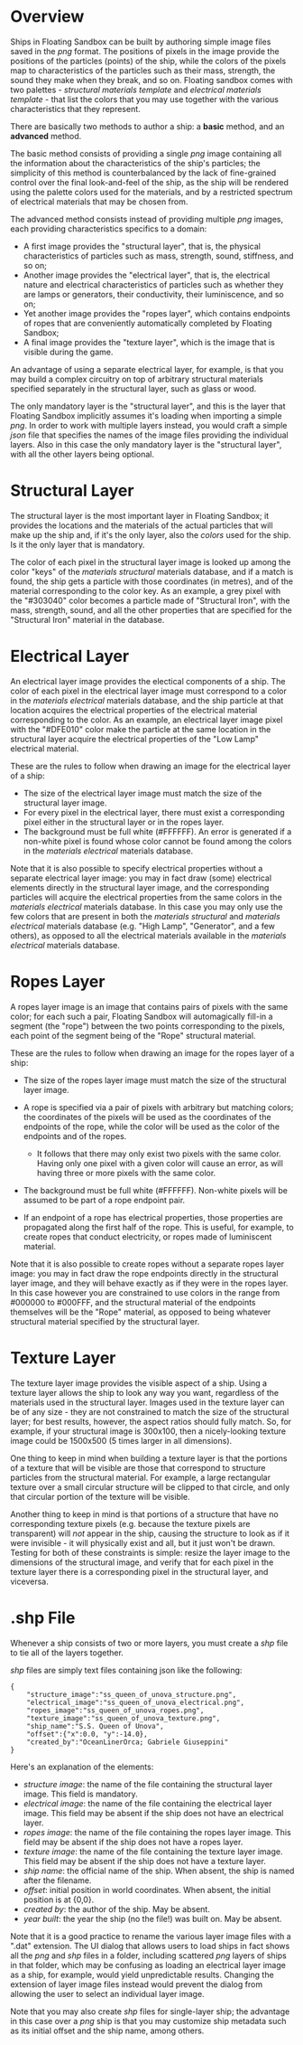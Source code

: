 # Overview
Ships in Floating Sandbox can be built by authoring simple image files saved in the _png_ format. The positions of pixels in the image provide
the positions of the particles (points) of the ship, while the colors of the pixels map to characteristics of the particles such as their mass, strength, 
the sound they make when they break, and so on. Floating sandbox comes with two palettes - _structural materials template_ and 
_electrical materials template_ - that list the colors that you may use together with the various characteristics that they represent.

There are basically two methods to author a ship: a **basic** method, and an **advanced** method.

The basic method consists of providing a single _png_ image containing all the information about the characteristics of the ship's particles; the 
simplicity of this method is counterbalanced by the lack of fine-grained control over the final look-and-feel of the ship, as the ship
will be rendered using the palette colors used for the materials, and by a restricted spectrum of electrical materials that may be chosen from.

The advanced method consists instead of providing multiple _png_ images, each providing characteristics specifics to a domain:
- A first image provides the "structural layer", that is, the physical characteristics of particles such as mass, strength, sound, stiffness, and so on;
- Another image provides the "electrical layer", that is, the electrical nature and electrical characteristics of particles such as whether
   they are lamps or generators, their conductivity, their luminiscence, and so on;
- Yet another image provides the "ropes layer", which contains endpoints of ropes that are conveniently automatically completed by Floating Sandbox;
- A final image provides the "texture layer", which is the image that is visible during the game.

An advantage of using a separate electrical layer, for example, is that you may build a complex circuitry on top of arbitrary structural materials specified separately in the structural layer, such as glass or wood.

The only mandatory layer is the "structural layer", and this is the layer that Floating Sandbox implicitly assumes it's loading when importing 
a simple _png_. In order to work with multiple layers instead, you would craft a simple _json_ file that specifies the names of the image files
providing the individual layers. Also in this case the only mandatory layer is the "structural layer", with all the other layers being optional.

# Structural Layer
The structural layer is the most important layer in Floating Sandbox; it provides the locations and the materials of the actual particles that will make up the ship and, if it's the only layer, also the _colors_ used for the ship. Is it the only layer that is mandatory.

The color of each pixel in the structural layer image is looked up among the color "keys" of the _materials structural_ materials database, and if a match is found, the ship gets a particle with those coordinates (in metres), and of the material corresponding to the color key. As an example, a grey pixel with the "#303040" color becomes a particle made of "Structural Iron", with the mass, strength, sound, and all the other properties that are  specified for the "Structural Iron" material in the database.

# Electrical Layer
An electrical layer image provides the electical components of a ship. The color of each pixel in the electrical layer image must correspond to a color in the _materials electrical_ materials database, and the ship particle at that location acquires the electrical properties of the electrical material corresponding to the color. As an example, an electrical layer image pixel with the "#DFE010" color make the particle at the same location in the structural layer acquire the electrical properties of the "Low Lamp" electrical material.

These are the rules to follow when drawing an image for the electrical layer of a ship:
- The size of the electrical layer image must match the size of the structural layer image.
- For every pixel in the electrical layer, there must exist a corresponding pixel either in the structural layer or in the ropes layer.
- The background must be full white (#FFFFFF). An error is generated if a non-white pixel is found whose color cannot be found among the colors in the _materials electrical_ materials database.

Note that it is also possible to specify electrical properties without a separate electrical layer image: you may in fact draw (some) electrical elements directly in the structural layer image, and the corresponding particles will acquire the electrical properties from the same colors in the _materials electrical_ materials database. In this case you may only use the few colors that are present in both the _materials structural_ and _materials electrical_ materials database (e.g. "High Lamp", "Generator", and a few others), as opposed to all the electrical materials available in the _materials electrical_ materials database.

# Ropes Layer
A ropes layer image is an image that contains pairs of pixels with the same color; for each such a pair, Floating Sandbox will automagically fill-in 
a segment (the "rope") between the two points corresponding to the pixels, each point of the segment being of the "Rope" structural material.

These are the rules to follow when drawing an image for the ropes layer of a ship:
- The size of the ropes layer image must match the size of the structural layer image.
- A rope is specified via a pair of pixels with arbitrary but matching colors; the coordinates of the pixels will be used as the coordinates of the endpoints 
 of the rope, while the color will be used as the color of the endpoints and of the ropes.

   - It follows that there may only exist two pixels with the same color. Having only one pixel with a given color will cause an error, as will having
   three or more pixels with the same color.
- The background must be full white (#FFFFFF). Non-white pixels will be assumed to be part of a rope endpoint pair.
- If an endpoint of a rope has electrical properties, those properties are propagated along the first half of the rope. This is useful, for example, to create ropes that conduct electricity, or ropes made of luminiscent material.

Note that it is also possible to create ropes without a separate ropes layer image: you may in fact draw the rope endpoints directly in the
structural layer image, and they will behave exactly as if they were in the ropes layer. In this case however you are constrained to use colors
in the range from #000000 to #000FFF, and the structural material of the endpoints themselves will be the "Rope" material, as opposed to
being whatever structural material specified by the structural layer.

# Texture Layer
The texture layer image provides the visible aspect of a ship. Using a texture layer allows the ship to look any way you want, regardless of the materials  used in the structural layer.
Images used in the texture layer can be of any size - they are not constrained to match the size of the structural layer; for best results, however, the aspect ratios should fully match. So, for example, if your structural image is 300x100, then a nicely-looking texture image could be 1500x500 (5 times larger in all dimensions).

One thing to keep in mind when building a texture layer is that the portions of a texture that will be visible are those that correspond to structure particles from the structural material. For example, a large rectangular texture over a small circular structure will be clipped to that circle, and only that circular portion of the texture will be visible.

Another thing to keep in mind is that portions of a structure that have no corresponding texture pixels (e.g. because the texture pixels are transparent) will *not* appear in the ship, causing the structure to look as if it were invisible - it will physically exist and all, but it just won't be drawn.
Testing for both of these constraints is simple: resize the layer image to the dimensions of the structural image, and verify that for each pixel in the texture layer there is a corresponding pixel in the structural layer, and viceversa.

# .shp File
Whenever a ship consists of two or more layers, you must create a _shp_ file to tie all of the layers together.

_shp_ files are simply text files containing json like the following:
```
{
	"structure_image":"ss_queen_of_unova_structure.png",
	"electrical_image":"ss_queen_of_unova_electrical.png",
	"ropes_image":"ss_queen_of_unova_ropes.png",
	"texture_image":"ss_queen_of_unova_texture.png",
	"ship_name":"S.S. Queen of Unova",
	"offset":{"x":0.0, "y":-14.0},
	"created_by":"OceanLinerOrca; Gabriele Giuseppini"
}
```
Here's an explanation of the elements:
- _structure image_: the name of the file containing the structural layer image. This field is mandatory.
- _electrical image_: the name of the file containing the electrical layer image. This field may be absent if the ship does not have an electrical layer.
- _ropes image_: the name of the file containing the ropes layer image. This field may be absent if the ship does not have a ropes layer.
- _texture image_: the name of the file containing the texture layer image. This field may be absent if the ship does not have a texture layer.
- _ship name_: the official name of the ship. When absent, the ship is named after the filename.
- _offset_: initial position in world coordinates. When absent, the initial position is at {0,0}.
- _created by_: the author of the ship. May be absent.
- _year built_: the year the ship (no the file!) was built on. May be absent.

Note that it is a good practice to rename the various layer image files with a ".dat" extension. The UI dialog that allows users to load ships in fact shows all the _png_ and _shp_ files in a folder, including scattered _png_ layers of ships in that folder, which may be confusing as loading an electrical layer image as a ship, for example, would yield unpredictable results. Changing the extension of layer image files instead would prevent the dialog from allowing the user to select an individual layer image.

Note that you may also create _shp_ files for single-layer ship; the advantage in this case over a _png_ ship is that you may customize ship metadata such as its initial offset and the ship name, among others.